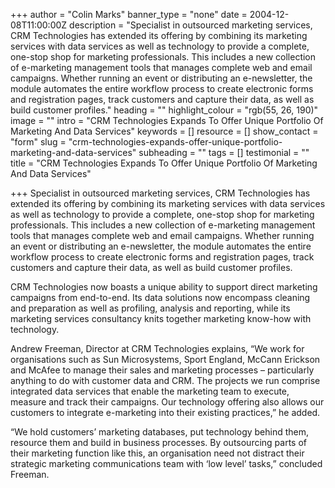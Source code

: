 +++
author = "Colin Marks"
banner_type = "none"
date = 2004-12-08T11:00:00Z
description = "Specialist in outsourced marketing services, CRM Technologies has extended its offering by combining its marketing services with data services as well as technology to provide a complete, one-stop shop for marketing professionals. This includes a new collection of e-marketing management tools that manages complete web and email campaigns. Whether running an event or distributing an e-newsletter, the module automates the entire workflow process to create electronic forms and registration pages, track customers and capture their data, as well as build customer profiles."
heading = ""
highlight_colour = "rgb(55, 26, 190)"
image = ""
intro = "CRM Technologies Expands To Offer Unique Portfolio Of Marketing And Data Services"
keywords = []
resource = []
show_contact = "form"
slug = "crm-technologies-expands-offer-unique-portfolio-marketing-and-data-services"
subheading = ""
tags = []
testimonial = ""
title = "CRM Technologies Expands To Offer Unique Portfolio Of Marketing And Data Services"

+++
Specialist in outsourced marketing services, CRM Technologies has extended its offering by combining its marketing services with data services as well as technology to provide a complete, one-stop shop for marketing professionals. This includes a new collection of e-marketing management tools that manages complete web and email campaigns. Whether running an event or distributing an e-newsletter, the module automates the entire workflow process to create electronic forms and registration pages, track customers and capture their data, as well as build customer profiles.

CRM Technologies now boasts a unique ability to support direct marketing campaigns from end-to-end. Its data solutions now encompass cleaning and preparation as well as profiling, analysis and reporting, while its marketing services consultancy knits together marketing know-how with technology.

Andrew Freeman, Director at CRM Technologies explains, “We work for organisations such as Sun Microsystems, Sport England, McCann Erickson and McAfee to manage their sales and marketing processes – particularly anything to do with customer data and CRM. The projects we run comprise integrated data services that enable the marketing team to execute, measure and track their campaigns. Our technology offering also allows our customers to integrate e-marketing into their existing practices,” he added.

“We hold customers’ marketing databases, put technology behind them, resource them and build in business processes. By outsourcing parts of their marketing function like this, an organisation need not distract their strategic marketing communications team with ‘low level’ tasks,” concluded Freeman.